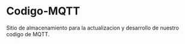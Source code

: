 # Codigo-MQTT
Sitio de almacenamiento para la actualizacion y desarrollo de nuestro codigo de MQTT.
